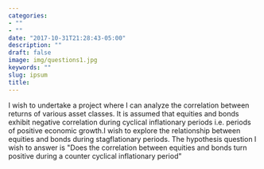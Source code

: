 ```yaml
---
categories:
- ""
- ""
date: "2017-10-31T21:28:43-05:00"
description: ""
draft: false
image: img/questions1.jpg
keywords: ""
slug: ipsum
title: 
---
```


I wish to undertake a project where I can analyze the correlation between returns of various asset classes. It is assumed that equities and bonds exhibit negative correlation during cyclical inflationary periods i.e. periods of positive economic growth.I wish to explore the relationship between equities and bonds during stagflationary periods. The hypothesis question I wish to answer is "Does the correlation between equities and bonds turn positive during a counter cyclical inflationary period"